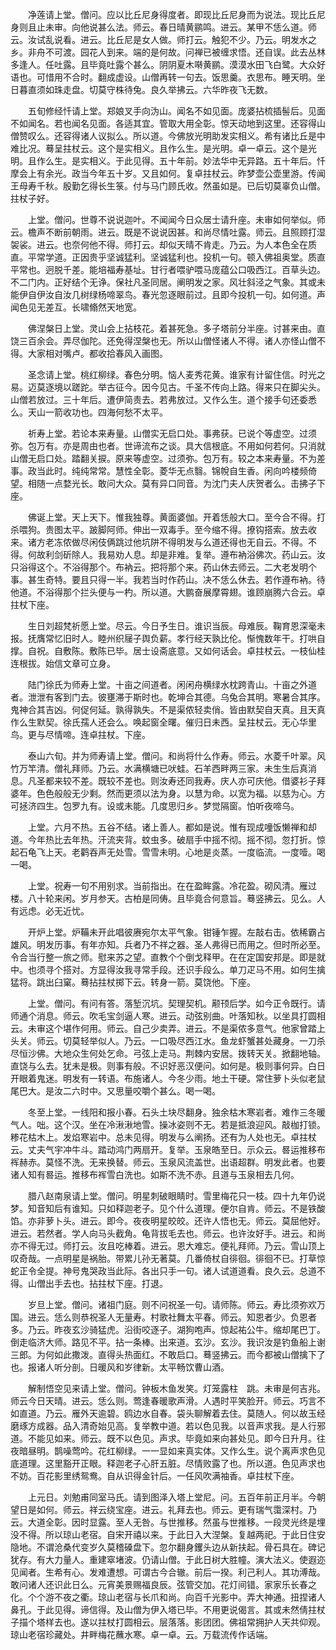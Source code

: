 <!-- { "loadSidebar": true } -->
　　净莲请上堂。僧问。应以比丘尼身得度者。即现比丘尼身而为说法。现比丘尼身则且止未审。向他说甚么法。师云。春日晴黄鹂鸣。进云。某甲不恁么道。师云。汝试乱说看。进云。比丘尼是女人做。师打云。触犯不少。乃云。明发水之乡。非舟不可渡。园花人到来。端的是何故。问禅已被缠求悟。还自误。此去丛林多逢人。任吐露。且毕竟吐露个甚么。阴阴夏木啭黄鹂。漠漠水田飞白鹭。大众好语也。可惜用不合时。翻成虚设。山僧再转一句去。饭思羹。衣思布。睡天明。坐日暮直须如珠走盘。切莫守株待兔。良久举拂云。六华昨夜飞无数。

　　五旬修经忏请上堂。郑娘叉手向沩山。闻名不如见面。庞婆拈梳插髻后。见面不如闻名。若也闻名见面。各适其宜。管取大用全彰。惊天动地到这里。还容得山僧赞叹么。还容得诸人议拟么。所以道。今佛放光明助发实相义。希有诸比丘是中难比况。蓦呈拄杖云。这个是实相义。且作么生。是光明。卓一卓云。这个是光明。且作么生。是实相义。于此见得。五十年前。妙法华中无异路。五十年后。忏摩会上有余光。政当今年五十岁。又且如何。复卓拄杖云。昨梦壶公壶里游。传闻王母寿千秋。殷勤乞得长生箓。付与马门顾氏收。然虽如是。已后切莫辜负山僧。拄杖子好。

　　上堂。僧问。世尊不说说迦叶。不闻闻今日众居士请升座。未审如何举似。师云。檐声不断前朝雨。进云。既是不说说因甚。和尚尽情吐露。师云。且照顾打湿袈裟。进云。也奈何他不得。师打云。却似天晴不肯走。乃云。为人本色全在质直。平常学道。正因贵乎坚诚猛利。坚诚猛利也。投机一句。顿入佛祖奥堂。质直平常也。迥脱千差。能培福寿基址。甘行者喂驴喂马庞蕴公口吸西江。百草头边。不二门内。正好结个无诤。保社凡圣同居。阐明发之家。风壮斜泾之气象。其或未能伊自伊汝自汝几树绿杨啼翠鸟。春光忽逐眼前过。且即今投机一句。如何道。声闻色见无差互。长啸翛然天地宽。

　　佛涅槃日上堂。灵山会上拈枝花。着甚死急。多子塔前分半座。讨甚来由。直饶三百余会。弄尽伽陀。还免得涅槃也无。所以山僧怪诸人不得。诸人亦怪山僧不得。大家相对嘴卢。都收拾春风入画图。

　　圣念请上堂。桃红柳绿。春色分明。恼人麦秀花黄。谁家有计留住信。时光之易。迈莫逐境以蹉跎。举古征今。因今见古。千圣不传向上路。得来只在脚尖头。山僧若放过。三十年后。遭伊简责去。若弗放过。又作么生。道个接手句还委悉么。天山一箭收功也。四海何愁不太平。

　　祈寿上堂。若论本来寿量。山僧实无启口处。事弗获。已说个等虚空。过须弥。包万有。亦是周由也者。世谛流布之谈。具大信根底。不用如何若何。只消就山僧无启口处。踏翻关捩。原来等虚空。过须弥。包万有。较之本来寿量。不为差事。政当此时。纯纯常常。慧性全彰。菱华无点翳。锦帨自生香。闲向吟楼频倚望。相随一点婺光长。敢问大众。莫有异口同音。为沈门夫人庆贺者么。击拂子下座。

　　佛诞上堂。天上天下。惟我独尊。黄面婆伽。开着恁般大口。至今合不得。打杀喂狗。贵图太平。跛脚阿师。伸出一双毒手。至今缩不得。撩钩搭索。放去收来。诸方老冻侬做尽闲伎俩跳过他坑阱不得明发与么道还得也无自云。不得。不得。何故利剑斫除人。我易劝人息。却是非难。复举。遵布衲浴佛次。药山云。汝只浴得这个。不浴得那个。布衲云。把将那个来。药山休去师云。二大老发明个事。甚生奇特。要且只得一半。我若当时作药山。决不恁么休去。若作遵布衲。待他道。不浴得那个拦头便与一杓。所以道。大鹏奋展摩霄翅。谁顾崩腾六合云。卓拄杖下座。

　　生日刘超梵祈愿上堂。尽云。今日予生日。谁识当辰。母难辰。鞠育恩深毫未报。抚膺常忆旧时人。睦州织屦子舆负薪。孝行经天孰比伦。惭愧数年干。打哄自撑。自祝。自敷陈。敷陈已毕。居士设斋底意。又如何话会。卓拄杖云。一枝仙桂连根拔。始信文章可立身。

　　陆门徐氏为师寿上堂。十亩之间道者。闲闲舟横绿水枕跨青山。十亩之外道者。泄泄有客到门去。彼壅滞于斯时也。乾坤合其德。乌兔合其明。寒暑合其序。鬼神合其吉凶。何促何延。孰得孰失。不是渠侬轻卖俏。皆由默契自天真。且天真作么生默契。徐氏孺人还会么。唤起窗全曙。催归日未西。呈拄杖云。无心华里鸟。更与尽情啼。连卓拄杖。下座。

　　泰山六旬。并为师寿请上堂。僧问。和尚将什么作寿。师云。水菱千叶翠。风竹万竿清。僧礼拜师。乃云。水满横塘已吠蛙。石羊西畔两三家。未生生后真消息。凡圣都来较不差。既较不差也。则汝寿还同我寿。庆人亦可庆他。借婆衫子拜婆年。色色般般无少剩。然而更须以法为身。以慧为命。以宽为福。以慈为心。方可拯济四生。包罗九有。设或未能。几度思归乡。梦觉隔窗。怕听夜啼乌。

　　上堂。六月不热。五谷不结。诸上善人。都如是说。惟有现成噇饭懒禅和却道。今年热比去年热。汗流夹背。蚊虫多。破扇手中摇不彻。摇不彻。忽打折。惊起石龟飞上天。老鹳吞声无处雪。雪雪未明。心地是炎蒸。一度临流。一度噎。喝一喝。

　　上堂。祝寿一句不用别求。当前指出。在在盈眸露。冷花盈。砌风清。雁过楼。八十轮来闲。岁月参天。古柏是同俦。且毕竟合何意旨。蓦竖拂云。见么。人有远虑。必无近忧。

　　开炉上堂。炉鞴未开此唱彼赓宛尔太平气象。钳锤乍握。左敲右击。依稀霸占雄风。明发历事。有年亦知。兵者乃不祥之器。圣人弗得已而用之。但时所必至。令合当行整一旅之师。慰来苏之望。直教个个倒戈释甲。在在定国安邦是。即是就中。也须寻个搭对。方显得汝我寻常手段。还识手段么。单刀疋马不用。如何生擒猛将。跳出臼窠。蓦拈拄杖掷下云。转身一箭。莫饶他。下座。

　　上堂。僧问。有问有答。落堑沉坑。契理契机。颟顸后学。如今正令既行。请师通个消息。师云。吹毛宝剑逼人寒。进云。动弦别曲。叶落知秋。以坐具打圆相云。未审这个堪作何用。师云。自己少卖弄。进云。不是渠侬多意气。他家曾踏上头关。师云。切莫轻举似人。乃云。一口吸尽西江水。鱼龙虾蟹甚处藏身。一刀杀尽恒沙佛。大地众生何处乞命。弓弦上走马。荆棘内安居。拨转天关。掀翻地轴。直饶与么去。犹未是极。则事有般。不识好恶汉便问。如何是。极则事何异。白日开眼着鬼迷。明发有一转语。布施诸人。今冬少雨。地土干硬。常住萝卜头似老鼠尾巴大。是汝二六时中。又思量咬嚼个甚么。喝一喝。

　　冬至上堂。一线阳和报小春。石头土块尽翻身。独余枯木寒岩者。难作三冬暖气人。咄。这个汉。坐在冷湫湫地雪。操冰姿则不无。若是抵浪迎风。敲枷打锁。糁花枯木上。发焰寒岩中。总未见得。明发与么阐扬。还有为人处也无。卓拄杖云。丈夫气宇冲牛斗。踏动鸿门两扇开。复举。玉泉皓至日。示众云。晷运推移布裈赫赤。莫怪不洗。无来换替。师云。玉泉风流盖世。出语超群。明发此者。也要诸人知有晷运。推移布裈雪白洗也。如斯不洗不赤。且道与玉泉相去几何。

　　腊八赵南泉请上堂。僧问。明星刺破眼睛时。雪里梅花只一枝。四十九年仍说梦。知音知后有谁知。只如释迦老子。见个什么道理。便尔自肯。师云。不是铁酸馅。亦非萝卜头。进云。即今。夜夜明星皎皎。还许人悟也无。师云。莫屈他好。进云。若然者。学人向马头截角。龟背拔毛去也。师云。也许汝好手。进云。和尚亦不得无过。师打云。汝且吃棒着。进云。恩大难忘。便礼拜师。乃云。雪山顶上叹奇哉。一点明星是祸胎。带累儿孙无著莫。几番倚杖自徘徊。徘徊不已。打草惊蛇正令全提。神号鬼哭政当此际。各出只手一句。诸人试道道看。良久云。总道不得。山僧出手去也。拈拄杖下座。打退。

　　岁旦上堂。僧问。诸祖门庭。则不问祝圣一句。请师陈。师云。寿比须弥欢万国。进云。恁么则恭祝圣人无量寿。村歌社舞太平春。师云。知恩者少。负恩者多。乃云。昨夜玄沙骑猛虎。沿街咬逐子。湖狗咆声。惊起祐公牛。缩却尾巴丁。倒走临济大师。路见不平。拈一条棒。出来道。玄沙。玄沙。我识汝是钓鱼船上谢三郎。为何如此撒泼。直得头热面红。不敢启口。蓦竖拂云。而今都被山僧擒下了也。报诸人听分剖。日暖风和岁律新。太平畅饮曹山酒。

　　解制悟空见来请上堂。僧问。钟板木鱼发笑。灯笼露柱　跳。未审是何吉兆。师云今日天晴。进云。恁么则。莺逢春暖歌声滑。人遇时平笑脸开。师云。巧言不如直道。乃云。雁外天逾碧。鸥边水自春。袋头聊解着去住。莫随人。何以故玉经磨琢方成器。品入清奇始见高。复举教中道。若以色见我。以音声求我。是人行邪道。不能见如来。师云。既不以色见。声求。毕竟如来向甚处见。即今日升月。往夜暗昼明。鹊噪莺吟。花红柳绿。一一显如来真实体。又作么生。说个离声求色见底道理。这里豁开正眼。释迦老子心肝五脏。尽情败露了也。所以道。色见声求也不妨。百花影里绣鸳鸯。自从识得金针后。一任风吹满袖香。卓拄杖下座。

　　上元日。刘勉甫同室马氏。请到图泽入塔上堂尼。问。五百年前正月半。今朝望日是如何。师云。祥云绕宝座。进云。礼拜去也。师云。更有瑞气霭深村。乃云。大道全彰。因时显露。至人无咎。与世推移。然虽与世推移。一段灵光终是埋没不得。所以琼山老宿。自宋开禧以来。于此日入大涅槃。复越两祀。于此日住安隐地。不谓沧桑代变岁久莫稽磉盘下。忽尔翻身钁头边从新扶起。骨石具在。碑记犹存。有大力量人。重建窣堵波。仍请山僧。于此日树大胜幢。演大法义。使遐迩见闻者。生希有心。发难遭想。可谓古今合辙。前后一揆。利己利人。其功溥哉。敢问诸人还识此日么。元宵美景赐福良辰。弦管交加。花灯间错。家家乐长春之化。个个游不夜之衢。琼山老宿与长爪和尚。向百千光影中。弄大神通。扭捏诸人鼻孔。于此见得。谛信得。及山僧为伊入塔已毕。不用更说偈言。其或未然倩拄杖子描个塔样去也。遂以拄杖打圆相云。层落落。影团团。佛祖常拥护人天共仰观。琼山老宿珍藏处。井畔梅花蘸水寒。卓一卓。云。万载流传作话端。

